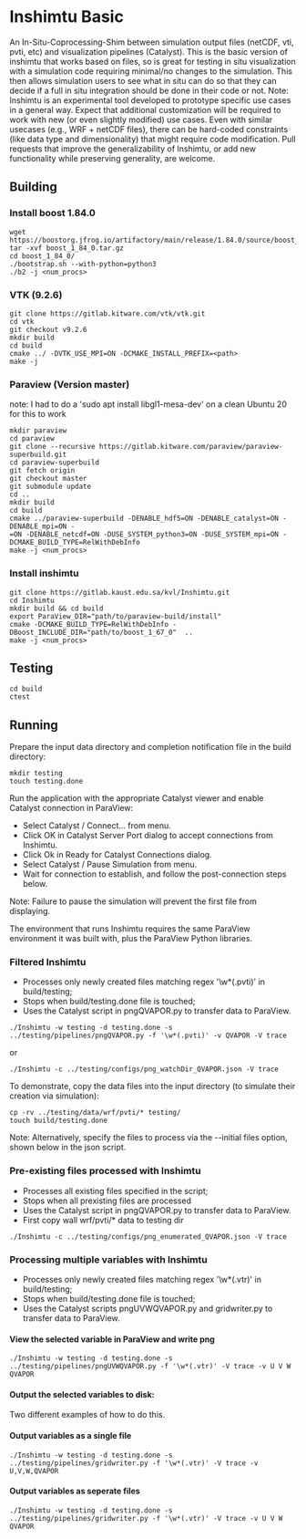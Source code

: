 # Inshimtu Basic

An In-Situ-Coprocessing-Shim between simulation output files (netCDF, vti, pvti, etc) and visualization pipelines (Catalyst). This is the basic version of inshimtu that works based on files, so is great for testing in situ visualization with a simulation code requiring minimal/no changes to the simulation. This then allows simulation users to see what in situ can do so that they can decide if a full in situ integration should be done in their code or not.
Note: Inshimtu is an experimental tool developed to prototype specific use cases in a general way.  Expect that additional customization will be required to work with new (or even slightly modified) use cases.  Even with similar usecases (e.g., WRF + netCDF files), there can be hard-coded constraints (like data type and dimensionality) that might require code modification.
Pull requests that improve the generalizability of Inshimtu, or add new functionality while preserving generality, are welcome.


## Building


### Install boost 1.84.0

```
wget https://boostorg.jfrog.io/artifactory/main/release/1.84.0/source/boost_1_84_0.tar.gz
tar -xvf boost_1_84_0.tar.gz
cd boost_1_84_0/
./bootstrap.sh --with-python=python3
./b2 -j <num_procs>
```

### VTK (9.2.6)
```
git clone https://gitlab.kitware.com/vtk/vtk.git
cd vtk
git checkout v9.2.6
mkdir build
cd build
cmake ../ -DVTK_USE_MPI=ON -DCMAKE_INSTALL_PREFIX=<path>
make -j
```

### Paraview (Version master)

note: I had to do a 'sudo apt install libgl1-mesa-dev' on a clean Ubuntu 20 for this to work

```
mkdir paraview
cd paraview
git clone --recursive https://gitlab.kitware.com/paraview/paraview-superbuild.git
cd paraview-superbuild
git fetch origin 
git checkout master
git submodule update
cd ..
mkdir build
cd build
cmake ../paraview-superbuild -DENABLE_hdf5=ON -DENABLE_catalyst=ON -DENABLE_mpi=ON -
=ON -DENABLE_netcdf=ON -DUSE_SYSTEM_python3=ON -DUSE_SYSTEM_mpi=ON -DCMAKE_BUILD_TYPE=RelWithDebInfo
make -j <num_procs>
```

### Install inshimtu

```
git clone https://gitlab.kaust.edu.sa/kvl/Inshimtu.git
cd Inshimtu
mkdir build && cd build
export ParaView_DIR="path/to/paraview-build/install"
cmake -DCMAKE_BUILD_TYPE=RelWithDebInfo -DBoost_INCLUDE_DIR="path/to/boost_1_67_0"  ..
make -j <num_procs>

```



## Testing

```
cd build
ctest
```


## Running

Prepare the input data directory and completion notification file in the build directory:

```
mkdir testing
touch testing.done
```

Run the application with the appropriate Catalyst viewer and enable Catalyst connection in ParaView:

* Select Catalyst / Connect... from menu.
* Click OK in Catalyst Server Port dialog to accept connections from Inshimtu.
* Click Ok in Ready for Catalyst Connections dialog.
* Select Catalyst / Pause Simulation from menu.
* Wait for connection to establish, and follow the post-connection steps below.

Note: Failure to pause the simulation will prevent the first file from displaying.

 
The environment that runs Inshimtu requires the same ParaView environment it was built with, plus the ParaView Python libraries.

### Filtered Inshimtu
* Processes only newly created files matching regex '\w*(.pvti)' in build/testing;
* Stops when build/testing.done file is touched;
* Uses the Catalyst script in pngQVAPOR.py to transfer data to ParaView.

```
./Inshimtu -w testing -d testing.done -s ../testing/pipelines/pngQVAPOR.py -f '\w*(.pvti)' -v QVAPOR -V trace
```
or
```
./Inshimtu -c ../testing/configs/png_watchDir_QVAPOR.json -V trace
```

To demonstrate, copy the data files into the input directory (to simulate their creation via simulation):

```
cp -rv ../testing/data/wrf/pvti/* testing/
touch build/testing.done
```

Note: Alternatively, specify the files to process via the --initial files option, shown below in the json script.


### Pre-existing files processed with Inshimtu
* Processes all existing files specified in the script;
* Stops when all prexisting files are processed
* Uses the Catalyst script in pngQVAPOR.py to transfer data to ParaView.
* First copy wall wrf/pvti/* data to testing dir

```
./Inshimtu -c ../testing/configs/png_enumerated_QVAPOR.json -V trace
```


### Processing multiple variables with Inshimtu
* Processes only newly created files matching regex '\w*(.vtr)' in build/testing;
* Stops when build/testing.done file is touched;
* Uses the Catalyst scripts pngUVWQVAPOR.py and gridwriter.py to transfer data to ParaView.

#### View the selected variable in ParaView and write png

```
./Inshimtu -w testing -d testing.done -s ../testing/pipelines/pngUVWQVAPOR.py -f '\w*(.vtr)' -V trace -v U V W QVAPOR
```


#### Output the selected variables to disk:
Two different examples of how to do this.


#### Output variables as a single file

```
./Inshimtu -w testing -d testing.done -s ../testing/pipelines/gridwriter.py -f '\w*(.vtr)' -V trace -v U,V,W,QVAPOR
```


#### Output variables as seperate files

```
./Inshimtu -w testing -d testing.done -s ../testing/pipelines/gridwriter.py -f '\w*(.vtr)' -V trace -v U V W QVAPOR
```
